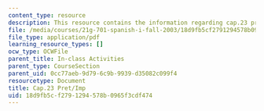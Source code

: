 ```yaml
---
content_type: resource
description: This resource contains the information regarding cap.23 pret/imp.
file: /media/courses/21g-701-spanish-i-fall-2003/18d9fb5cf2791294578b0965f3cdf474_MIT21G_701F03_23preti.pdf
file_type: application/pdf
learning_resource_types: []
ocw_type: OCWFile
parent_title: In-class Activities
parent_type: CourseSection
parent_uid: 0cc77aeb-9d79-6c9b-9939-d35082c099f4
resourcetype: Document
title: Cap.23 Pret/Imp
uid: 18d9fb5c-f279-1294-578b-0965f3cdf474
---
```


